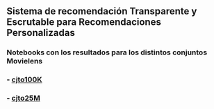 ## Sistema de recomendación Transparente y Escrutable para Recomendaciones Personalizadas

### Notebooks con los resultados para los distintos conjuntos Movielens
### - [cjto100K](https://github.com/tiatordos/articulo_generos_peliculas/tree/main/cjto100K) 
### - [cjto25M](https://github.com/tiatordos/articulo_generos_peliculas/tree/main/cjto25m)
